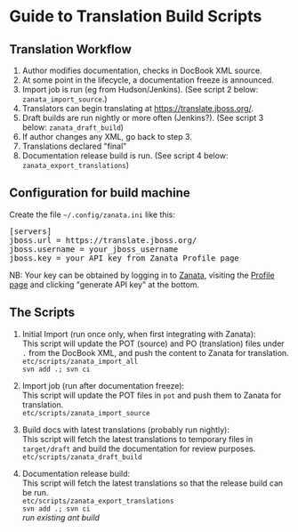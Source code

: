 Guide to Translation Build Scripts
==================================


Translation Workflow
--------------------

1. Author modifies documentation, checks in DocBook XML source.
2. At some point in the lifecycle, a documentation freeze is announced.
3. Import job is run (eg from Hudson/Jenkins).  (See script 2 below: `zanata_import_source`.)
4. Translators can begin translating at <https://translate.jboss.org/>.
5. Draft builds are run nightly or more often (Jenkins?).  (See script 3 below: `zanata_draft_build`)
6. If author changes any XML, go back to step 3.
7. Translations declared "final"
8. Documentation release build is run.  (See script 4 below: `zanata_export_translations`)



Configuration for build machine
-------------------------------
Create the file `~/.config/zanata.ini` like this:

<pre>
[servers]
jboss.url = https://translate.jboss.org/
jboss.username = your_jboss_username
jboss.key = your_API_key_from_Zanata_Profile_page
</pre>

NB: Your key can be obtained by logging in to [Zanata](https://translate.jboss.org/), 
visiting the [Profile page](https://translate.jboss.org/profile/view) and 
clicking "generate API key" at the bottom.

The Scripts
-----------

1. Initial Import (run once only, when first integrating with Zanata):  
 This script will update the POT (source) and PO (translation) files 
 under `.` from the DocBook XML, and push the content 
 to Zanata for translation.  
 `etc/scripts/zanata_import_all`  
 `svn add .; svn ci`  

2. Import job (run after documentation freeze):  
 This script will update the POT files in `pot` and
 push them to Zanata for translation.  
 `etc/scripts/zanata_import_source`

3. Build docs with latest translations (probably run nightly):  
 This script will fetch the latest translations to temporary files 
 in `target/draft` and build the documentation for review purposes.  
 `etc/scripts/zanata_draft_build`

4. Documentation release build:  
 This script will fetch the latest translations so that the release 
 build can be run.  
 `etc/scripts/zanata_export_translations`  
 `svn add .; svn ci`  
 _run existing ant build_


